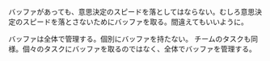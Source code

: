 バッファがあっても、意思決定のスピードを落としてはならない。むしろ意思決定のスピードを落とさないためにバッファを取る。間違えてもいいように。

バッファは全体で管理する。個別にバッファを持たない。
チームのタスクも同様。個々のタスクにバッファを取るのではなく、全体でバッファを管理する。
